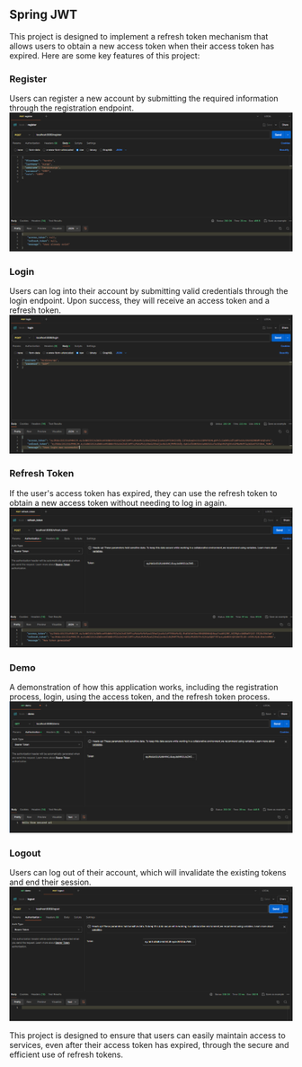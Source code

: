 ## Spring JWT

This project is designed to implement a refresh token mechanism that allows users to obtain a new access token when their access token has expired. Here are some key features of this project:

### Register
Users can register a new account by submitting the required information through the registration endpoint.
![](sc/register.png)

### Login
Users can log into their account by submitting valid credentials through the login endpoint. Upon success, they will receive an access token and a refresh token.
![](sc/login.png)

### Refresh Token
If the user's access token has expired, they can use the refresh token to obtain a new access token without needing to log in again.
![](sc/refresh_token.png)

### Demo
A demonstration of how this application works, including the registration process, login, using the access token, and the refresh token process.
![](sc/demo.png)

### Logout
Users can log out of their account, which will invalidate the existing tokens and end their session.
![](sc/logout.png)

This project is designed to ensure that users can easily maintain access to services, even after their access token has expired, through the secure and efficient use of refresh tokens.